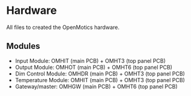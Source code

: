 Hardware
========

All files to created the OpenMotics hardware.

Modules
-------

* Input Module: OMHIT (main PCB) + OMHT3 (top panel PCB)
* Output Module: OMHOT (main PCB) + OMHT6 (top panel PCB)
* Dim Control Module: OMHDR (main PCB) + OMHT3 (top panel PCB)
* Temperature Module: OMHIT (main PCB) + OMHT3 (top panel PCB)
* Gateway/master: OMHGW (main PCB) + OMHT6 (top panel PCB)
